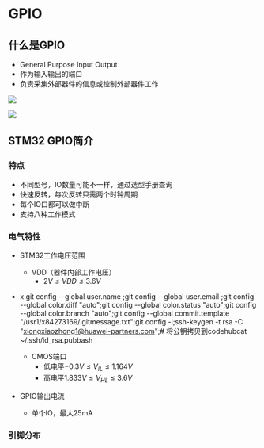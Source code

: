 ﻿# GPIO

## 什么是GPIO

- General Purpose Input Output
- 作为输入输出的端口
- 负责采集外部器件的信息或控制外部器件工作

![](D:\codes\C-CppData-Structure-and-Algorithms\UnderlayingSoftware\images\Snipaste_2023-04-13_11-58-06.jpg)

![](D:\codes\C-CppData-Structure-and-Algorithms\UnderlayingSoftware\images\Snipaste_2023-04-13_11-58-59.jpg)

## STM32 GPIO简介

### 特点

- 不同型号，IO数量可能不一样，通过选型手册查询
- 快速反转，每次反转只需两个时钟周期
- 每个IO口都可以做中断
- 支持八种工作模式

### 电气特性

- STM32工作电压范围
  - VDD（器件内部工作电压）
    - $2V \le VDD \le 3.6V$

- x git config --global user.name <username>;git config --global user.email <useremail>;​git config --global color.diff "auto";git config --global color.status "auto";git config --global color.branch "auto";​git config --global commit.template "/usr1/x84273169/.gitmessage.txt";​git config -l;ssh-keygen -t rsa -C "xiongxiaozhong1@huawei-partners.com";​# 将公钥拷贝到codehubcat ~/.ssh/id_rsa.pubbash
  - CMOS端口
    - 低电平$-0.3V \le V_{IL} \le 1.164V$
    - 高电平$1.833V \le V_{HL} \le 3.6V$
- GPIO输出电流
  - 单个IO，最大25mA


### 引脚分布

